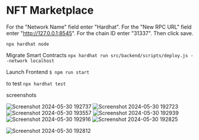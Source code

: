 # NFT Marketplace

For the "Network Name" field enter "Hardhat". For the "New RPC URL" field enter "http://127.0.0.1:8545". For the chain ID enter "31337". Then click save.

`npx hardhat node`

Migrate Smart Contracts
`npx hardhat run src/backend/scripts/deploy.js --network localhost`

Launch Frontend
`$ npm run start`

to test
`npx hardhat test`

screenshots

![Screenshot 2024-05-30 192737](https://github.com/itstanisha04/nft-market/assets/76450567/92d1d7a1-67ed-43fd-bbb4-5fc81335bf88)
![Screenshot 2024-05-30 192723](https://github.com/itstanisha04/nft-market/assets/76450567/6ceb38e9-082a-4d38-91b0-aa6caad53e21)
![Screenshot 2024-05-30 193557](https://github.com/itstanisha04/nft-market/assets/76450567/9a21b4d0-1d06-4402-be59-56ad1678bbd2)
![Screenshot 2024-05-30 192939](https://github.com/itstanisha04/nft-market/assets/76450567/e41e3e00-0c48-4a2e-90a9-6aa1d77331bd)
![Screenshot 2024-05-30 192916](https://github.com/itstanisha04/nft-market/assets/76450567/96fe8ebc-eb30-4bcd-8851-e2ce2e44b573)
![Screenshot 2024-05-30 192825](https://github.com/itstanisha04/nft-market/assets/76450567/2bcea633-4af6-4f8e-83fd-450edd39623c)

![Screenshot 2024-05-30 192812](https://github.com/itstanisha04/nft-market/assets/76450567/ed7b9f1f-383b-4de2-b1fe-329f8865b49d)
